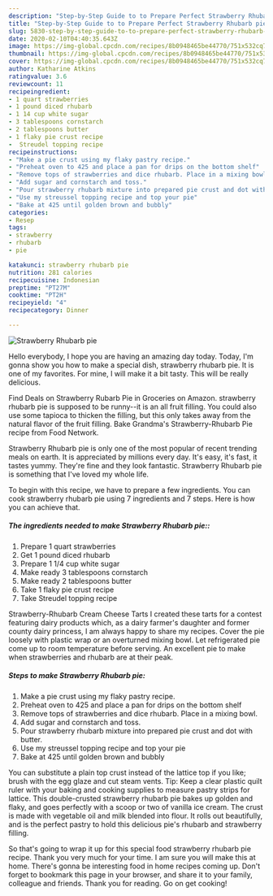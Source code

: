 ```yaml
---
description: "Step-by-Step Guide to to Prepare Perfect Strawberry Rhubarb pie"
title: "Step-by-Step Guide to to Prepare Perfect Strawberry Rhubarb pie"
slug: 5830-step-by-step-guide-to-to-prepare-perfect-strawberry-rhubarb-pie
date: 2020-02-10T04:40:35.643Z
image: https://img-global.cpcdn.com/recipes/8b0948465be44770/751x532cq70/strawberry-rhubarb-pie-recipe-main-photo.jpg
thumbnail: https://img-global.cpcdn.com/recipes/8b0948465be44770/751x532cq70/strawberry-rhubarb-pie-recipe-main-photo.jpg
cover: https://img-global.cpcdn.com/recipes/8b0948465be44770/751x532cq70/strawberry-rhubarb-pie-recipe-main-photo.jpg
author: Katharine Atkins
ratingvalue: 3.6
reviewcount: 11
recipeingredient:
- 1 quart strawberries
- 1 pound diced rhubarb
- 1 14 cup white sugar
- 3 tablespoons cornstarch
- 2 tablespoons butter
- 1 flaky pie crust recipe
-  Streudel topping recipe
recipeinstructions:
- "Make a pie crust using my flaky pastry recipe."
- "Preheat oven to 425 and place a pan for drips on the bottom shelf"
- "Remove tops of strawberries and dice rhubarb. Place in a mixing bowl."
- "Add sugar and cornstarch and toss."
- "Pour strawberry rhubarb mixture into prepared pie crust and dot with butter."
- "Use my streussel topping recipe and top your pie"
- "Bake at 425 until golden brown and bubbly"
categories:
- Resep
tags:
- strawberry
- rhubarb
- pie

katakunci: strawberry rhubarb pie
nutrition: 281 calories
recipecuisine: Indonesian
preptime: "PT27M"
cooktime: "PT2H"
recipeyield: "4"
recipecategory: Dinner

---
```



![Strawberry Rhubarb pie](https://img-global.cpcdn.com/recipes/8b0948465be44770/751x532cq70/strawberry-rhubarb-pie-recipe-main-photo.jpg)

Hello everybody, I hope you are having an amazing day today. Today, I'm gonna show you how to make a special dish, strawberry rhubarb pie. It is one of my favorites. For mine, I will make it a bit tasty. This will be really delicious.

Find Deals on Strawberry Rubarb Pie in Groceries on Amazon. strawberry rhubarb pie is supposed to be runny--it is an all fruit filling. You could also use some tapioca to thicken the filling, but this only takes away from the natural flavor of the fruit filling. Bake Grandma&#39;s Strawberry-Rhubarb Pie recipe from Food Network.

Strawberry Rhubarb pie is only one of the most popular of recent trending meals on earth. It is appreciated by millions every day. It's easy, it's fast, it tastes yummy. They're fine and they look fantastic. Strawberry Rhubarb pie is something that I've loved my whole life.


To begin with this recipe, we have to prepare a few ingredients. You can cook strawberry rhubarb pie using 7 ingredients and 7 steps. Here is how you can achieve that.

##### The ingredients needed to make Strawberry Rhubarb pie::

1. Prepare 1 quart strawberries
1. Get 1 pound diced rhubarb
1. Prepare 1 1/4 cup white sugar
1. Make ready 3 tablespoons cornstarch
1. Make ready 2 tablespoons butter
1. Take 1 flaky pie crust recipe
1. Take  Streudel topping recipe


Strawberry-Rhubarb Cream Cheese Tarts I created these tarts for a contest featuring dairy products which, as a dairy farmer&#39;s daughter and former county dairy princess, I am always happy to share my recipes. Cover the pie loosely with plastic wrap or an overturned mixing bowl. Let refrigerated pie come up to room temperature before serving. An excellent pie to make when strawberries and rhubarb are at their peak. 

##### Steps to make Strawberry Rhubarb pie:

1. Make a pie crust using my flaky pastry recipe.
1. Preheat oven to 425 and place a pan for drips on the bottom shelf
1. Remove tops of strawberries and dice rhubarb. Place in a mixing bowl.
1. Add sugar and cornstarch and toss.
1. Pour strawberry rhubarb mixture into prepared pie crust and dot with butter.
1. Use my streussel topping recipe and top your pie
1. Bake at 425 until golden brown and bubbly


You can substitute a plain top crust instead of the lattice top if you like; brush with the egg glaze and cut steam vents. Tip: Keep a clear plastic quilt ruler with your baking and cooking supplies to measure pastry strips for lattice. This double-crusted strawberry rhubarb pie bakes up golden and flaky, and goes perfectly with a scoop or two of vanilla ice cream. The crust is made with vegetable oil and milk blended into flour. It rolls out beautifully, and is the perfect pastry to hold this delicious pie&#39;s rhubarb and strawberry filling. 

So that's going to wrap it up for this special food strawberry rhubarb pie recipe. Thank you very much for your time. I am sure you will make this at home. There's gonna be interesting food in home recipes coming up. Don't forget to bookmark this page in your browser, and share it to your family, colleague and friends. Thank you for reading. Go on get cooking!
